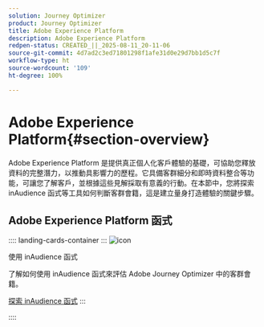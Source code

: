 ```yaml
---
solution: Journey Optimizer
product: Journey Optimizer
title: Adobe Experience Platform
description: Adobe Experience Platform
redpen-status: CREATED_||_2025-08-11_20-11-06
source-git-commit: 4d7ad2c3ed71801298f1afe31d0e29d7bb1d5c7f
workflow-type: ht
source-wordcount: '109'
ht-degree: 100%

---
```



# Adobe Experience Platform{#section-overview}

Adobe Experience Platform 是提供真正個人化客戶體驗的基礎，可協助您釋放資料的完整潛力，以推動具影響力的歷程。它具備客群細分和即時資料整合等功能，可讓您了解客戶，並根據這些見解採取有意義的行動。在本節中，您將探索 inAudience 函式等工具如何判斷客群會籍，這是建立量身打造體驗的關鍵步驟。

## Adobe Experience Platform 函式

:::: landing-cards-container
:::
![icon](https://cdn.experienceleague.adobe.com/icons/code-branch.svg)

使用 inAudience 函式

了解如何使用 inAudience 函式來評估 Adobe Journey Optimizer 中的客群會籍。

[探索 inAudience 函式](../using/building-journeys/functions/functioninaudience.md)
:::

::::
